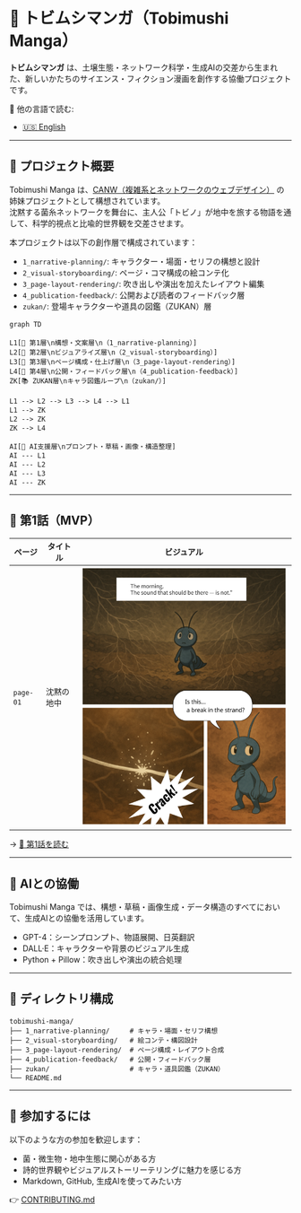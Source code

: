 # 🦠 トビムシマンガ（Tobimushi Manga）

**トビムシマンガ** は、土壌生態・ネットワーク科学・生成AIの交差から生まれた、新しいかたちのサイエンス・フィクション漫画を創作する協働プロジェクトです。

📘 他の言語で読む:

- [🇺🇸 English](./README.md)

---

## 🌿 プロジェクト概要

Tobimushi Manga は、[CANW（複雑系とネットワークのウェブデザイン）](https://github.com/satoshi-create/complexity-and-network-webdesign) の姉妹プロジェクトとして構想されています。  
沈黙する菌糸ネットワークを舞台に、主人公「トビノ」が地中を旅する物語を通して、科学的視点と比喩的世界観を交差させます。

本プロジェクトは以下の創作層で構成されています：

- `1_narrative-planning/`: キャラクター・場面・セリフの構想と設計
- `2_visual-storyboarding/`: ページ・コマ構成の絵コンテ化
- `3_page-layout-rendering/`: 吹き出しや演出を加えたレイアウト編集
- `4_publication-feedback/`: 公開および読者のフィードバック層
- `zukan/`: 登場キャラクターや道具の図鑑（ZUKAN）層

```mermaid
graph TD

L1[🧠 第1層\n構想・文案層\n（1_narrative-planning）]
L2[🎨 第2層\nビジュアライズ層\n（2_visual-storyboarding）]
L3[📄 第3層\nページ構成・仕上げ層\n（3_page-layout-rendering）]
L4[🌱 第4層\n公開・フィードバック層\n（4_publication-feedback）]
ZK[📚 ZUKAN層\nキャラ図鑑ループ\n（zukan/）]

L1 --> L2 --> L3 --> L4 --> L1
L1 --> ZK
L2 --> ZK
ZK --> L4

AI[🤖 AI支援層\nプロンプト・草稿・画像・構造整理]
AI --- L1
AI --- L2
AI --- L3
AI --- ZK
```

---

## 📖 第1話（MVP）

| ページ | タイトル | ビジュアル |
|--------|------------|------------|
| `page-01` | 沈黙の地中 | ![page](./4_publication-feedback/page-01-final_en.png) |

→ [📘 第1話を読む](./4_publication-feedback/episode-01.md)

---

## 🤖 AIとの協働

Tobimushi Manga では、構想・草稿・画像生成・データ構造のすべてにおいて、生成AIとの協働を活用しています。

- GPT-4：シーンプロンプト、物語展開、日英翻訳
- DALL·E：キャラクターや背景のビジュアル生成
- Python + Pillow：吹き出しや演出の統合処理

---

## 📂 ディレクトリ構成

```
tobimushi-manga/
├── 1_narrative-planning/     # キャラ・場面・セリフ構想
├── 2_visual-storyboarding/   # 絵コンテ・構図設計
├── 3_page-layout-rendering/  # ページ構成・レイアウト合成
├── 4_publication-feedback/   # 公開・フィードバック層
├── zukan/                    # キャラ・道具図鑑（ZUKAN）
└── README.md
```

---

## 🌱 参加するには

以下のような方の参加を歓迎します：

- 菌・微生物・地中生態に関心がある方
- 詩的世界観やビジュアルストーリーテリングに魅力を感じる方
- Markdown, GitHub, 生成AIを使ってみたい方

👉 [CONTRIBUTING.md](./CONTRIBUTING.md)
